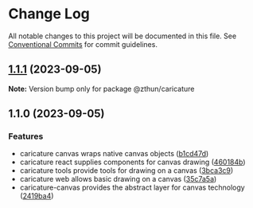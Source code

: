 # Change Log

All notable changes to this project will be documented in this file.
See [Conventional Commits](https://conventionalcommits.org) for commit guidelines.

## [1.1.1](https://github.com/zthun/caricature/compare/v1.1.0...v1.1.1) (2023-09-05)

**Note:** Version bump only for package @zthun/caricature





## 1.1.0 (2023-09-05)


### Features

* caricature canvas wraps native canvas objects ([b1cd47d](https://github.com/zthun/caricature/commit/b1cd47d1a50592b78fbf88e69759f1a449950d44))
* caricature react supplies components for canvas drawing ([460184b](https://github.com/zthun/caricature/commit/460184b59e76af7b129ef923dcf494038dc02711))
* caricature tools provide tools for drawing on a canvas ([3bca3c9](https://github.com/zthun/caricature/commit/3bca3c9c9b7261888e590351ef888197ced34cff))
* caricature web allows basic drawing on a canvas ([35c7a5a](https://github.com/zthun/caricature/commit/35c7a5af674e8fd9ecfe7d0b7702703fcea4b4e6))
* caricature-canvas provides the abstract layer for canvas technology ([2419ba4](https://github.com/zthun/caricature/commit/2419ba4c24f5abd2f5d3ab9dab097b6448572934))
